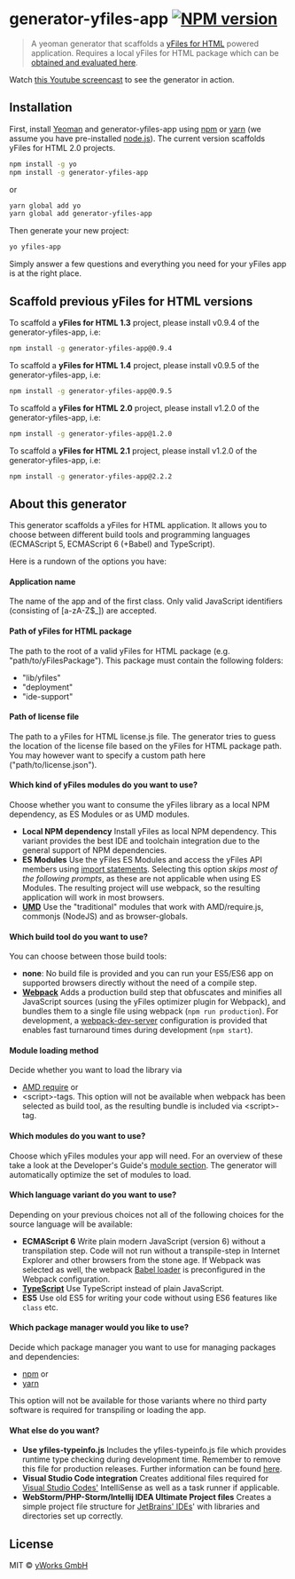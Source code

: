 # generator-yfiles-app [![NPM version][npm-image]][npm-url]
> A yeoman generator that scaffolds a [yFiles for HTML](https://www.yworks.com/yfileshtml) powered application. Requires a local yFiles for HTML package which can be [obtained and evaluated here](https://www.yworks.com/products/yfiles-for-html/evaluate).

Watch [this Youtube screencast](https://www.youtube.com/watch?v=Pj0yd1iFp9g) to see the generator in action.

## Installation

First, install [Yeoman](http://yeoman.io) and generator-yfiles-app using [npm](https://www.npmjs.com/) or [yarn](https://yarnpkg.com/) (we assume you have pre-installed [node.js](https://nodejs.org/)). 
The current version scaffolds yFiles for HTML 2.0 projects.

```bash
npm install -g yo
npm install -g generator-yfiles-app
```
or
```bash
yarn global add yo
yarn global add generator-yfiles-app
```

Then generate your new project:

```bash
yo yfiles-app
```

Simply answer a few questions and everything you need for your yFiles app is at the right place.

## Scaffold previous yFiles for HTML versions

To scaffold a **yFiles for HTML 1.3** project, please install v0.9.4 of the generator-yfiles-app, i.e:

```bash
npm install -g generator-yfiles-app@0.9.4
```

To scaffold a **yFiles for HTML 1.4** project, please install v0.9.5 of the generator-yfiles-app, i.e:

```bash
npm install -g generator-yfiles-app@0.9.5
```

To scaffold a **yFiles for HTML 2.0** project, please install v1.2.0 of the generator-yfiles-app, i.e:

```bash
npm install -g generator-yfiles-app@1.2.0
```

To scaffold a **yFiles for HTML 2.1** project, please install v1.2.0 of the generator-yfiles-app, i.e:

```bash
npm install -g generator-yfiles-app@2.2.2
```

## About this generator

This generator scaffolds a yFiles for HTML application. It allows you to choose between different build tools and 
programming languages (ECMAScript 5, ECMAScript 6 (+Babel) and TypeScript).

Here is a rundown of the options you have:

#### Application name
The name of the app and of the first class. Only valid JavaScript identifiers (consisting of \[a-zA-Z$_]) are accepted.

#### Path of yFiles for HTML package
The path to the root of a valid yFiles for HTML package (e.g. "path/to/yFilesPackage"). This package must contain the following folders: 
 * "lib/yfiles"
 * "deployment"
 * "ide-support"

#### Path of license file
The path to a yFiles for HTML license.js file. The generator tries to guess the location of the license file
based on the yFiles for HTML package path. You may however want to specify a custom path here ("path/to/license.json").

#### Which kind of yFiles modules do you want to use?
Choose whether you want to consume the yFiles library as a local NPM dependency, as ES Modules or as UMD modules. 
 * **Local NPM dependency** Install yFiles as local NPM dependency. This variant provides the best IDE and toolchain 
 integration due to the general support of NPM dependencies.
 * **ES Modules** Use the yFiles ES Modules and access the yFiles API members using 
 [import statements](https://developer.mozilla.org/en-US/docs/Web/JavaScript/Reference/Statements/import). 
 Selecting this option *skips most of the following prompts*, as these are not applicable when using ES Modules. 
 The resulting project will use webpack, so the resulting application will work in most browsers. 
 * **[UMD](https://github.com/umdjs/umd)** Use the "traditional" modules that work with AMD/require.js, 
 commonjs (NodeJS) and as browser-globals. 

#### Which build tool do you want to use?
You can choose between those build tools:
 * **none**: No build file is provided and you can run your ES5/ES6 app on supported browsers directly without the 
 need of a compile step.
 * **[Webpack](https://github.com/webpack/webpack)** Adds a production build step that obfuscates and minifies all 
 JavaScript sources (using the yFiles optimizer plugin for Webpack), and bundles them to a single file using 
 webpack (`npm run production`). For development, a 
 [webpack-dev-server](https://webpack.js.org/configuration/dev-server/) configuration is 
 provided that enables fast turnaround times during development (`npm start`).

#### Module loading method
Decide whether you want to load the library via
 * [AMD require](http://requirejs.org/docs/whyamd.html) or
 * \<script\>-tags.
This option will not be available when webpack has been selected as build tool, as the resulting bundle is 
included via \<script\>-tag.

#### Which modules do you want to use?
Choose which yFiles modules your app will need. For an overview of these take a look at the Developer's 
Guide's [module section](http://docs.yworks.com/yfileshtml/#/dguide/introduction-modules).
The generator will automatically optimize the set of modules to load.

#### Which language variant do you want to use?
Depending on your previous choices not all of the following choices for the source language will be available:
* **ECMAScript 6** Write plain modern JavaScript (version 6) without a transpilation step. 
Code will not run without a transpile-step in Internet Explorer and other browsers from the stone age.
If Webpack was selected as well, the webpack [Babel loader](https://github.com/babel/babel-loader) is preconfigured
in the Webpack configuration. 
* **[TypeScript](http://www.typescriptlang.org/)** Use TypeScript instead of plain JavaScript.
* **ES5** Use old ES5 for writing your code without using ES6 features like `class` etc. 

#### Which package manager would you like to use?
Decide which package manager you want to use for managing packages and dependencies: 
 * [npm](https://www.npmjs.com/) or
 * [yarn](https://yarnpkg.com/)

This option will not be available for those variants where no third party software is required 
for transpiling or loading the app.

#### What else do you want?
 * **Use yfiles-typeinfo.js** Includes the yfiles-typeinfo.js file which provides runtime type checking 
 during development time. Remember to remove this file for production releases.
 Further information can be found [here](http://docs.yworks.com/yfileshtml/#/dguide/DevelopmentSupport#DevelopmentSupport-Checks).
 * **Visual Studio Code integration** Creates additional files required for [Visual Studio Codes'](https://code.visualstudio.com/) IntelliSense as well as a task runner if applicable.
 * **WebStorm/PHP-Storm/Intellij IDEA Ultimate Project files** Creates a simple project file structure for [JetBrains' IDEs](https://www.jetbrains.com/)' with libraries and directories set up correctly.


## License
MIT © [yWorks GmbH](http://www.yworks.com)


[npm-image]: https://badge.fury.io/js/generator-yfiles-app.svg
[npm-url]: https://npmjs.org/package/generator-yfiles-app

